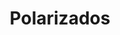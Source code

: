 ---
title: "Polarizados"
url: /san-fernando-del-valle-de-catamarca/polarizados/
shop: piezas de automóviles
---